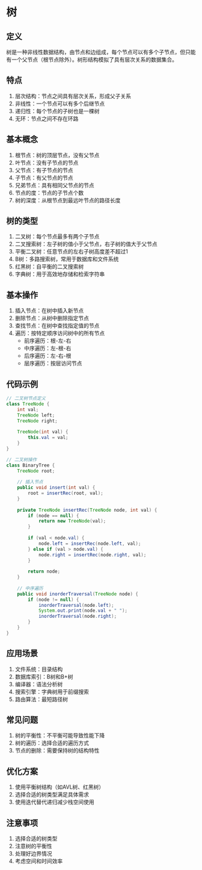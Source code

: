 # 树

## 定义
树是一种非线性数据结构，由节点和边组成，每个节点可以有多个子节点，但只能有一个父节点（根节点除外）。树形结构模拟了具有层次关系的数据集合。

## 特点
1. 层次结构：节点之间具有层次关系，形成父子关系
2. 非线性：一个节点可以有多个后继节点
3. 递归性：每个节点的子树也是一棵树
4. 无环：节点之间不存在环路

## 基本概念
1. 根节点：树的顶层节点，没有父节点
2. 叶节点：没有子节点的节点
3. 父节点：有子节点的节点
4. 子节点：有父节点的节点
5. 兄弟节点：具有相同父节点的节点
6. 节点的度：节点的子节点个数
7. 树的深度：从根节点到最远叶节点的路径长度

## 树的类型
1. 二叉树：每个节点最多有两个子节点
2. 二叉搜索树：左子树的值小于父节点，右子树的值大于父节点
3. 平衡二叉树：任意节点的左右子树高度差不超过1
4. B树：多路搜索树，常用于数据库和文件系统
5. 红黑树：自平衡的二叉搜索树
6. 字典树：用于高效地存储和检索字符串

## 基本操作
1. 插入节点：在树中插入新节点
2. 删除节点：从树中删除指定节点
3. 查找节点：在树中查找指定值的节点
4. 遍历：按特定顺序访问树中的所有节点
   - 前序遍历：根-左-右
   - 中序遍历：左-根-右
   - 后序遍历：左-右-根
   - 层序遍历：按层访问节点

## 代码示例
```java
// 二叉树节点定义
class TreeNode {
    int val;
    TreeNode left;
    TreeNode right;
    
    TreeNode(int val) {
        this.val = val;
    }
}

// 二叉树操作
class BinaryTree {
    TreeNode root;
    
    // 插入节点
    public void insert(int val) {
        root = insertRec(root, val);
    }
    
    private TreeNode insertRec(TreeNode node, int val) {
        if (node == null) {
            return new TreeNode(val);
        }
        
        if (val < node.val) {
            node.left = insertRec(node.left, val);
        } else if (val > node.val) {
            node.right = insertRec(node.right, val);
        }
        
        return node;
    }
    
    // 中序遍历
    public void inorderTraversal(TreeNode node) {
        if (node != null) {
            inorderTraversal(node.left);
            System.out.print(node.val + " ");
            inorderTraversal(node.right);
        }
    }
}
```

## 应用场景
1. 文件系统：目录结构
2. 数据库索引：B树和B+树
3. 编译器：语法分析树
4. 搜索引擎：字典树用于前缀搜索
5. 路由算法：最短路径树

## 常见问题
1. 树的平衡性：不平衡可能导致性能下降
2. 树的遍历：选择合适的遍历方式
3. 节点的删除：需要保持树的结构特性

## 优化方案
1. 使用平衡树结构（如AVL树、红黑树）
2. 选择合适的树类型满足具体需求
3. 使用迭代替代递归减少栈空间使用

## 注意事项
1. 选择合适的树类型
2. 注意树的平衡性
3. 处理好边界情况
4. 考虑空间和时间效率